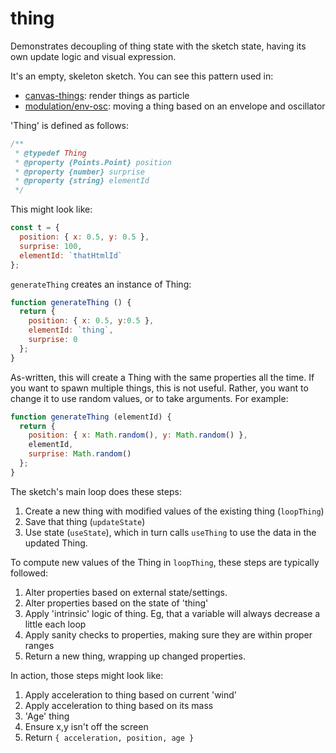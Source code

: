 # thing

Demonstrates decoupling of thing state with the sketch state, having its own update logic and visual expression.

It's an empty, skeleton sketch. You can see this pattern used in:
* [canvas-things](../canvas-things/): render things as particle
* [modulation/env-osc](../../modulation/env-osc/): moving a thing based on an envelope and oscillator

'Thing' is defined as follows:

```ts
/** 
 * @typedef Thing
 * @property {Points.Point} position
 * @property {number} surprise
 * @property {string} elementId
 */
```

This might look like:
```js
const t = {
  position: { x: 0.5, y: 0.5 },
  surprise: 100,
  elementId: `thatHtmlId`
};
```

`generateThing` creates an instance of Thing:

```js
function generateThing () {
  return {
    position: { x: 0.5, y:0.5 },
    elementId: `thing`,
    surprise: 0
  };
}
```

As-written, this will create a Thing with the same properties all the time. If you want to spawn multiple things, this is not useful. Rather, you want to change it to use random values, or to take arguments. For example:

```js
function generateThing (elementId) {
  return {
    position: { x: Math.random(), y: Math.random() },
    elementId,
    surprise: Math.random()
  };
}
```

The sketch's main loop does these steps:
1. Create a new thing with modified values of the existing thing (`loopThing`)
2. Save that thing (`updateState`)
3. Use state (`useState`), which in turn calls `useThing` to use the data in the updated Thing.

To compute new values of the Thing in `loopThing`, these steps are typically followed:

1. Alter properties based on external state/settings.
2. Alter properties based on the state of 'thing'
3. Apply 'intrinsic' logic of thing. Eg, that a variable will always decrease a little each loop
4. Apply sanity checks to properties, making sure they are within proper ranges
5. Return a new thing, wrapping up changed properties.

In action, those steps might look like:

1. Apply acceleration to thing based on current 'wind'
2. Apply acceleration to thing based on its mass
3. 'Age' thing
4. Ensure x,y isn't off the screen
5. Return `{ acceleration, position, age }`